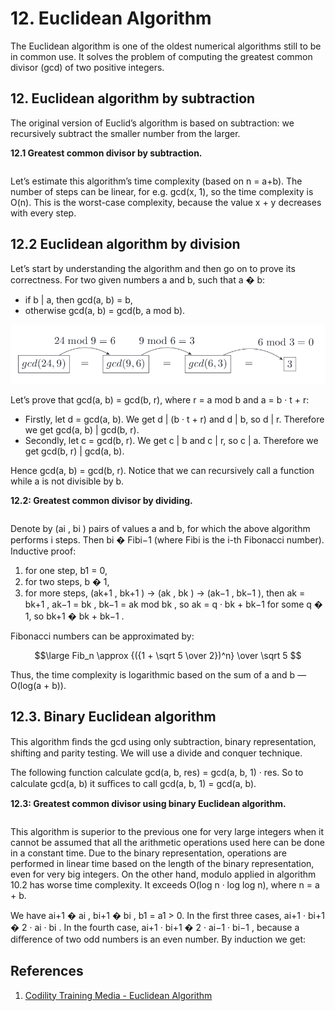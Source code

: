 # 12. Euclidean Algorithm

The Euclidean algorithm is one of the oldest numerical algorithms still to be in common
use. It solves the problem of computing the greatest common divisor (gcd) of two positive
integers.

## 12. Euclidean algorithm by subtraction

The original version of Euclid’s algorithm is based on subtraction: we recursively subtract
the smaller number from the larger.

**12.1 Greatest common divisor by subtraction.**
```js

```

Let’s estimate this algorithm’s time complexity (based on n = a+b). The number of steps can
be linear, for e.g. gcd(x, 1), so the time complexity is O(n). This is the worst-case complexity,
because the value x + y decreases with every step.

## 12.2 Euclidean algorithm by division

Let’s start by understanding the algorithm and then go on to prove its correctness. For two
given numbers a and b, such that a � b:

- if b | a, then gcd(a, b) = b,
- otherwise gcd(a, b) = gcd(b, a mod b).

![Progression of GCD](/.attachments/gcd-progression.png)

Let’s prove that gcd(a, b) = gcd(b, r), where r = a mod b and a = b · t + r:

- Firstly, let d = gcd(a, b). We get d | (b · t + r) and d | b, so d | r. Therefore we get gcd(a, b) | gcd(b, r).
- Secondly, let c = gcd(b, r). We get c | b and c | r, so c | a. Therefore we get gcd(b, r) | gcd(a, b).

Hence gcd(a, b) = gcd(b, r). Notice that we can recursively call a function while a is not
divisible by b.

**12.2: Greatest common divisor by dividing.**
```js
```

Denote by (ai , bi ) pairs of values a and b, for which the above algorithm performs i steps.
Then bi � Fibi−1 (where Fibi is the i-th Fibonacci number). Inductive proof:

1. for one step, b1 = 0,
2. for two steps, b � 1,
3. for more steps, (ak+1 , bk+1 ) → (ak , bk ) → (ak−1 , bk−1 ), then ak = bk+1 , ak−1 = bk ,
bk−1 = ak mod bk , so ak = q · bk + bk−1 for some q � 1, so bk+1 � bk + bk−1 .

Fibonacci numbers can be approximated by:

$$\large
Fib_n \approx {({1 + \sqrt 5 \over 2})^n} \over \sqrt 5
$$

Thus, the time complexity is logarithmic based on the sum of a and b — O(log(a + b)).

## 12.3. Binary Euclidean algorithm

This algorithm ﬁnds the gcd using only subtraction, binary representation, shifting and parity
testing. We will use a divide and conquer technique.

The following function calculate gcd(a, b, res) = gcd(a, b, 1) · res. So to calculate
gcd(a, b) it suﬃces to call gcd(a, b, 1) = gcd(a, b).

**12.3: Greatest common divisor using binary Euclidean algorithm.**
```js
```

This algorithm is superior to the previous one for very large integers when it cannot be
assumed that all the arithmetic operations used here can be done in a constant time. Due
to the binary representation, operations are performed in linear time based on the length of
the binary representation, even for very big integers. On the other hand, modulo applied in
algorithm 10.2 has worse time complexity. It exceeds O(log n · log log n), where n = a + b.

We have ai+1 � ai , bi+1 � bi , b1 = a1 > 0. In the ﬁrst three cases, ai+1 · bi+1 � 2 · ai · bi . In the
fourth case, ai+1 · bi+1 � 2 · ai−1 · bi−1 , because a diﬀerence of two odd numbers is an even
number. By induction we get:

## References

1. [Codility Training Media - Euclidean Algorithm](https://codility.com/media/train/10-Gcd.pdf)